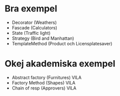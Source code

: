 ﻿# Bra exempel

- Decorator (Weathers)
- Fascade (Calculators)
- State (Traffic light)
- Strategy (Bird and Manhattan)
- TemplateMethod (Product och Licensplatesaver)

# Okej akademiska exempel
- Abstract factory (Furnitures) VILA
- Factory Method (Shapes)   VILA
- Chain of resp (Approvers) VILA


